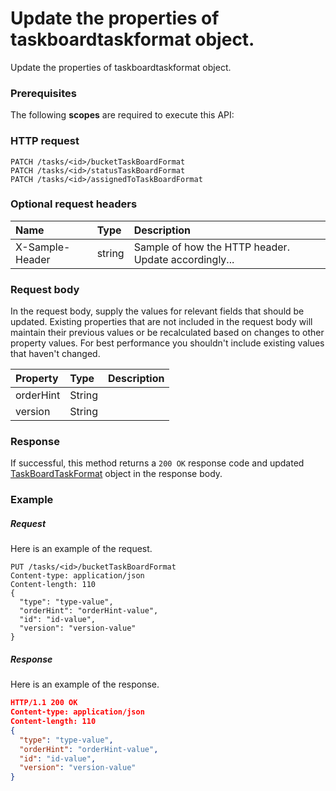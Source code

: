 # Update the properties of taskboardtaskformat object.

Update the properties of taskboardtaskformat object.
### Prerequisites
The following **scopes** are required to execute this API: 
### HTTP request
<!-- { "blockType": "ignored" } -->
```http
PATCH /tasks/<id>/bucketTaskBoardFormat
PATCH /tasks/<id>/statusTaskBoardFormat
PATCH /tasks/<id>/assignedToTaskBoardFormat
```
### Optional request headers
| Name       | Type | Description|
|:-----------|:------|:----------|
| X-Sample-Header  | string  | Sample of how the HTTP header. Update accordingly...|

### Request body
In the request body, supply the values for relevant fields that should be updated. Existing properties that are not included in the request body will maintain their previous values or be recalculated based on changes to other property values. For best performance you shouldn't include existing values that haven't changed.

| Property	   | Type	|Description|
|:---------------|:--------|:----------|
|orderHint|String||
|version|String||

### Response
If successful, this method returns a `200 OK` response code and updated [TaskBoardTaskFormat](../resources/taskboardtaskformat.md) object in the response body.
### Example
##### Request
Here is an example of the request.
<!-- {
  "blockType": "request",
  "name": "update_taskboardtaskformat"
}-->
```http
PUT /tasks/<id>/bucketTaskBoardFormat
Content-type: application/json
Content-length: 110
{
  "type": "type-value",
  "orderHint": "orderHint-value",
  "id": "id-value",
  "version": "version-value"
}
```
##### Response
<!-- {
  "blockType": "response",
  "truncated": false,
  "@odata.type": "taskboardtaskformat"
} -->
Here is an example of the response.
```json
HTTP/1.1 200 OK
Content-type: application/json
Content-length: 110
{
  "type": "type-value",
  "orderHint": "orderHint-value",
  "id": "id-value",
  "version": "version-value"
}
```

<!-- uuid: 4ee803ed-60e5-4447-a85f-b6113f8b7137
2015-10-16 09:51:19 UTC -->
<!-- {
  "type": "#page.annotation",
  "description": "Update the properties of taskboardtaskformat object.",
  "keywords": "",
  "section": "documentation",
  "tocPath": ""
}-->